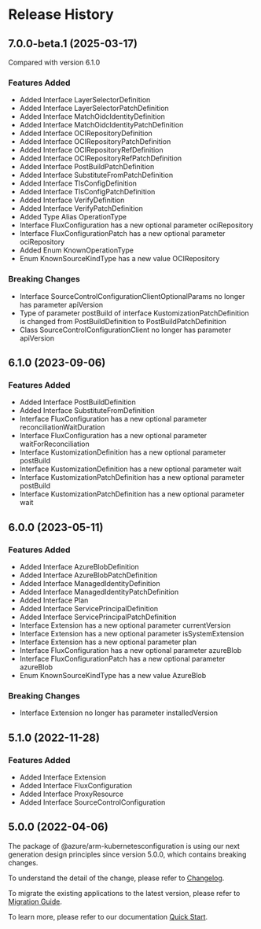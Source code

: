# Release History
    
## 7.0.0-beta.1 (2025-03-17)
Compared with version 6.1.0
    
### Features Added

  - Added Interface LayerSelectorDefinition
  - Added Interface LayerSelectorPatchDefinition
  - Added Interface MatchOidcIdentityDefinition
  - Added Interface MatchOidcIdentityPatchDefinition
  - Added Interface OCIRepositoryDefinition
  - Added Interface OCIRepositoryPatchDefinition
  - Added Interface OCIRepositoryRefDefinition
  - Added Interface OCIRepositoryRefPatchDefinition
  - Added Interface PostBuildPatchDefinition
  - Added Interface SubstituteFromPatchDefinition
  - Added Interface TlsConfigDefinition
  - Added Interface TlsConfigPatchDefinition
  - Added Interface VerifyDefinition
  - Added Interface VerifyPatchDefinition
  - Added Type Alias OperationType
  - Interface FluxConfiguration has a new optional parameter ociRepository
  - Interface FluxConfigurationPatch has a new optional parameter ociRepository
  - Added Enum KnownOperationType
  - Enum KnownSourceKindType has a new value OCIRepository

### Breaking Changes

  - Interface SourceControlConfigurationClientOptionalParams no longer has parameter apiVersion
  - Type of parameter postBuild of interface KustomizationPatchDefinition is changed from PostBuildDefinition to PostBuildPatchDefinition
  - Class SourceControlConfigurationClient no longer has parameter apiVersion
    
    
## 6.1.0 (2023-09-06)
    
### Features Added

  - Added Interface PostBuildDefinition
  - Added Interface SubstituteFromDefinition
  - Interface FluxConfiguration has a new optional parameter reconciliationWaitDuration
  - Interface FluxConfiguration has a new optional parameter waitForReconciliation
  - Interface KustomizationDefinition has a new optional parameter postBuild
  - Interface KustomizationDefinition has a new optional parameter wait
  - Interface KustomizationPatchDefinition has a new optional parameter postBuild
  - Interface KustomizationPatchDefinition has a new optional parameter wait
    
    
## 6.0.0 (2023-05-11)
    
### Features Added

  - Added Interface AzureBlobDefinition
  - Added Interface AzureBlobPatchDefinition
  - Added Interface ManagedIdentityDefinition
  - Added Interface ManagedIdentityPatchDefinition
  - Added Interface Plan
  - Added Interface ServicePrincipalDefinition
  - Added Interface ServicePrincipalPatchDefinition
  - Interface Extension has a new optional parameter currentVersion
  - Interface Extension has a new optional parameter isSystemExtension
  - Interface Extension has a new optional parameter plan
  - Interface FluxConfiguration has a new optional parameter azureBlob
  - Interface FluxConfigurationPatch has a new optional parameter azureBlob
  - Enum KnownSourceKindType has a new value AzureBlob

### Breaking Changes

  - Interface Extension no longer has parameter installedVersion
    
    
## 5.1.0 (2022-11-28)
    
### Features Added

  - Added Interface Extension
  - Added Interface FluxConfiguration
  - Added Interface ProxyResource
  - Added Interface SourceControlConfiguration
    
    
## 5.0.0 (2022-04-06)

The package of @azure/arm-kubernetesconfiguration is using our next generation design principles since version 5.0.0, which contains breaking changes.

To understand the detail of the change, please refer to [Changelog](https://aka.ms/js-track2-changelog).

To migrate the existing applications to the latest version, please refer to [Migration Guide](https://aka.ms/js-track2-migration-guide).

To learn more, please refer to our documentation [Quick Start](https://aka.ms/azsdk/js/mgmt/quickstart).
